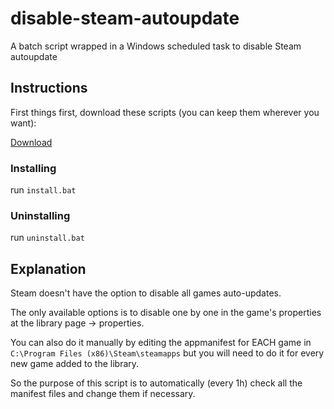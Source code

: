 # disable-steam-autoupdate
A batch script wrapped in a Windows scheduled task to disable Steam autoupdate

## Instructions

First things first, download these scripts (you can keep them wherever you want):

[Download](https://github.com/xjeeh/disable-steam-autoupdate/archive/refs/heads/main.zip)

### Installing
run `install.bat`

### Uninstalling
run `uninstall.bat`

## Explanation
Steam doesn't have the option to disable all games auto-updates.

The only available options is to disable one by one in the game's properties at the library page -> properties.

You can also do it manually by editing the appmanifest for EACH game in `C:\Program Files (x86)\Steam\steamapps` but you will need to do it for every new game added to the library.

So the purpose of this script is to automatically (every 1h) check all the manifest files and change them if necessary.
